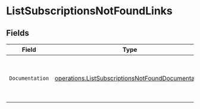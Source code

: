 # ListSubscriptionsNotFoundLinks


## Fields

| Field                                                                                                                  | Type                                                                                                                   | Required                                                                                                               | Description                                                                                                            |
| ---------------------------------------------------------------------------------------------------------------------- | ---------------------------------------------------------------------------------------------------------------------- | ---------------------------------------------------------------------------------------------------------------------- | ---------------------------------------------------------------------------------------------------------------------- |
| `Documentation`                                                                                                        | [operations.ListSubscriptionsNotFoundDocumentation](../../models/operations/listsubscriptionsnotfounddocumentation.md) | :heavy_check_mark:                                                                                                     | The URL to the generic Mollie API error handling guide.                                                                |